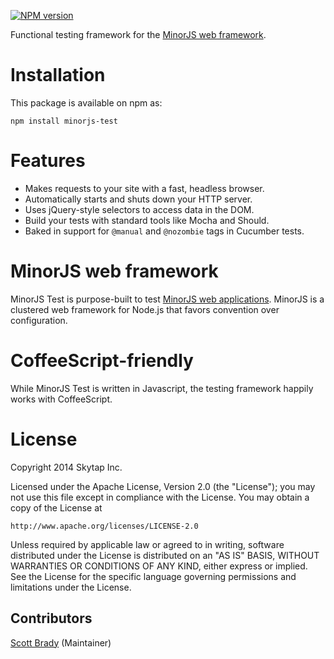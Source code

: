[![NPM version](https://badge.fury.io/js/minorjs-test.svg)](http://badge.fury.io/js/minorjs-test)

Functional testing framework for the [MinorJS web framework](https://github.com/skytap/minorjs).

# Installation

This package is available on npm as:

```
npm install minorjs-test
```

# Features

* Makes requests to your site with a fast, headless browser.
* Automatically starts and shuts down your HTTP server.
* Uses jQuery-style selectors to access data in the DOM.
* Build your tests with standard tools like Mocha and Should.
* Baked in support for `@manual` and `@nozombie` tags in Cucumber tests.

# MinorJS web framework

MinorJS Test is purpose-built to test [MinorJS web applications](https://github.com/skytap/minorjs).
MinorJS is a clustered web framework for Node.js that favors convention over configuration.

# CoffeeScript-friendly

While MinorJS Test is written in Javascript, the testing framework happily works with CoffeeScript.

# License

Copyright 2014 Skytap Inc.

Licensed under the Apache License, Version 2.0 (the "License");
you may not use this file except in compliance with the License.
You may obtain a copy of the License at

    http://www.apache.org/licenses/LICENSE-2.0

Unless required by applicable law or agreed to in writing, software
distributed under the License is distributed on an "AS IS" BASIS,
WITHOUT WARRANTIES OR CONDITIONS OF ANY KIND, either express or implied.
See the License for the specific language governing permissions and
limitations under the License.

## Contributors

[Scott Brady](https://github.com/scottbrady) (Maintainer)
